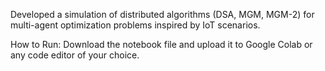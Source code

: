 Developed a simulation of distributed algorithms (DSA, MGM, MGM-2) for multi-agent optimization problems inspired by IoT scenarios.

How to Run:
Download the notebook file and upload it to Google Colab or any code editor of your choice.
